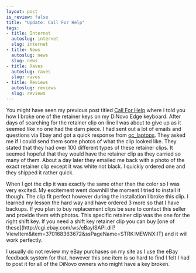 ```yaml
--- 
layout: post
is_review: false
title: "Update: Call For Help"
tags: 
- title: Internet
  autoslug: internet
  slug: internet
- title: News
  autoslug: news
  slug: news
- title: Raves
  autoslug: raves
  slug: raves
- title: Reviews
  autoslug: reviews
  slug: reviews
---
```


You might have seen my previous post titled [Call For Help](http://http://josephcrawford.com/2009/09/05/call-for-help/) where I told you how I broke one of the retainer keys on my DiNovo Edge keyboard.  After days of searching for the retainer clip on-line I was about to give up as it seemed like no one had the darn piece.  I had sent out a lot of emails and questions via Ebay and got a quick response from [oc_laptops](http://myworld.ebay.com/oc_laptops/).  They asked me if I could send them some photos of what the clip looked like.  They stated that they had over 100 different types of these retainer clips.  It seemed hopeful that they would have the retainer clip as they carried so many of them.  About a day later they emailed me back with a photo of the exact retainer clip except it was white not black.  I quickly ordered one and they shipped it rather quick.
<!--more-->When I got the clip it was exactly the same other than the color so I was very excited.  My excitement went downhill the moment I tried to install it though.  The clip fit perfect however during the installation I broke this clip.  I learned my lesson the hard way and have ordered 3 more so that I have backups.  If you plan to buy replacement clips be sure to contact this seller and provide them with photos.  This specific retainer clip was the one for the right shift key.  If you need a shift key retainer clip you can buy [one of these](http://cgi.ebay.com/ws/eBayISAPI.dll?ViewItem&item=370168363672&ssPageName=STRK:MEWNX:IT) and it will work perfectly.
I usually do not review my eBay purchases on my site as I use the eBay feedback system for that, however this one item is so hard to find I felt I had to post it for all of the DiNovo owners who might have a key broken.
